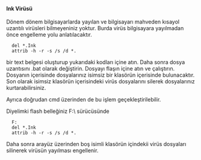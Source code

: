 #### Ink Virüsü

Dönem dönem bilgisayarlarda yayılan ve bilgisayarı mahveden kısayol uzantılı virüsleri bilmeyeniniz yoktur. 
Burda virüs bilgisayara yayılmadan önce engelleme yolu anlatılacaktır.


      del *.Ink
      attrib -h -r -s /s /d *.

bir text belgesi oluşturup yukarıdaki kodları içine atın.
Daha sonra dosya uzantısını .bat olarak değiştirin.
Dosyayı flaşın içine atın ve çalıştırın.
 Dosyanın içerisinde dosyalarınız isimsiz bir klasörün içerisinde bulunacaktır.
 Son olarak isimsiz klasörün içerisindeki virüs dosyalarını silerek dosyalarınız kurtarabilirsiniz.

Ayrıca doğrudan cmd üzerinden de bu işlem geçekleştirilebilir.

Diyelimki flash belleğiniz F:\ sürücüsünde

      F:
      del *.Ink
      attrib -h -r -s /s /d *.
      
Daha sonra arayüz üzerinden boş isimli klasörün içindekii virüs dosyaları silinerek virüsün yayılması engellenir.
